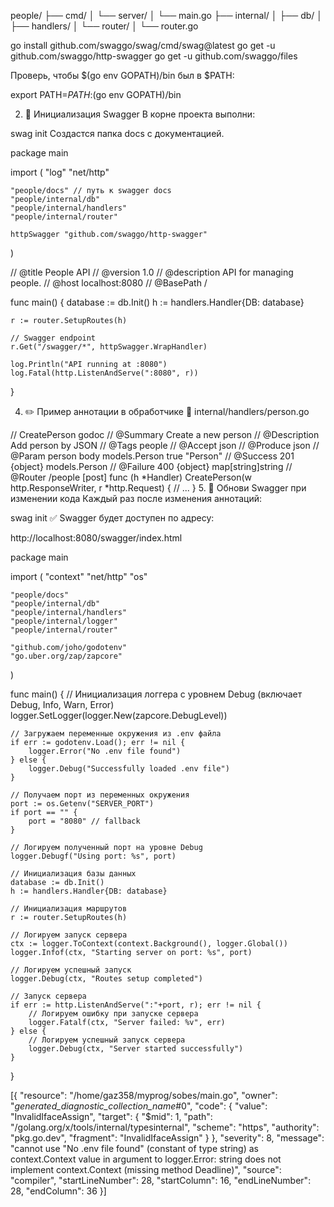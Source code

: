 people/
├── cmd/
│   └── server/
│       └── main.go
├── internal/
│   ├── db/
│   ├── handlers/
│   └── router/
│       └── router.go


go install github.com/swaggo/swag/cmd/swag@latest
go get -u github.com/swaggo/http-swagger
go get -u github.com/swaggo/files

Проверь, чтобы $(go env GOPATH)/bin был в $PATH:


export PATH=$PATH:$(go env GOPATH)/bin

2. 📂 Инициализация Swagger
В корне проекта выполни:


swag init
Создастся папка docs с документацией.

package main

import (
	"log"
	"net/http"

	"people/docs" // путь к swagger docs
	"people/internal/db"
	"people/internal/handlers"
	"people/internal/router"

	httpSwagger "github.com/swaggo/http-swagger"
)

// @title           People API
// @version         1.0
// @description     API for managing people.
// @host            localhost:8080
// @BasePath        /

func main() {
	database := db.Init()
	h := handlers.Handler{DB: database}

	r := router.SetupRoutes(h)

	// Swagger endpoint
	r.Get("/swagger/*", httpSwagger.WrapHandler)

	log.Println("API running at :8080")
	log.Fatal(http.ListenAndServe(":8080", r))
}


4. ✏️ Пример аннотации в обработчике
📁 internal/handlers/person.go

// CreatePerson godoc
// @Summary      Create a new person
// @Description  Add person by JSON
// @Tags         people
// @Accept       json
// @Produce      json
// @Param        person  body  models.Person  true  "Person"
// @Success      201     {object}  models.Person
// @Failure      400     {object}  map[string]string
// @Router       /people [post]
func (h *Handler) CreatePerson(w http.ResponseWriter, r *http.Request) {
	// ...
}
5. 🔁 Обнови Swagger при изменении кода
Каждый раз после изменения аннотаций:


swag init
✅ Swagger будет доступен по адресу:

http://localhost:8080/swagger/index.html




package main

import (
	"context"
	"net/http"
	"os"

	"people/docs"
	"people/internal/db"
	"people/internal/handlers"
	"people/internal/logger"
	"people/internal/router"

	"github.com/joho/godotenv"
	"go.uber.org/zap/zapcore"
)

func main() {
	// Инициализация логгера с уровнем Debug (включает Debug, Info, Warn, Error)
	logger.SetLogger(logger.New(zapcore.DebugLevel))

	// Загружаем переменные окружения из .env файла
	if err := godotenv.Load(); err != nil {
		logger.Error("No .env file found")
	} else {
		logger.Debug("Successfully loaded .env file")
	}

	// Получаем порт из переменных окружения
	port := os.Getenv("SERVER_PORT")
	if port == "" {
		port = "8080" // fallback
	}

	// Логируем полученный порт на уровне Debug
	logger.Debugf("Using port: %s", port)

	// Инициализация базы данных
	database := db.Init()
	h := handlers.Handler{DB: database}

	// Инициализация маршрутов
	r := router.SetupRoutes(h)

	// Логируем запуск сервера
	ctx := logger.ToContext(context.Background(), logger.Global())
	logger.Infof(ctx, "Starting server on port: %s", port)

	// Логируем успешный запуск
	logger.Debug(ctx, "Routes setup completed")

	// Запуск сервера
	if err := http.ListenAndServe(":"+port, r); err != nil {
		// Логируем ошибку при запуске сервера
		logger.Fatalf(ctx, "Server failed: %v", err)
	} else {
		// Логируем успешный запуск сервера
		logger.Debug(ctx, "Server started successfully")
	}
}

[{
	"resource": "/home/gaz358/myprog/sobes/main.go",
	"owner": "_generated_diagnostic_collection_name_#0",
	"code": {
		"value": "InvalidIfaceAssign",
		"target": {
			"$mid": 1,
			"path": "/golang.org/x/tools/internal/typesinternal",
			"scheme": "https",
			"authority": "pkg.go.dev",
			"fragment": "InvalidIfaceAssign"
		}
	},
	"severity": 8,
	"message": "cannot use \"No .env file found\" (constant of type string) as context.Context value in argument to logger.Error: string does not implement context.Context (missing method Deadline)",
	"source": "compiler",
	"startLineNumber": 28,
	"startColumn": 16,
	"endLineNumber": 28,
	"endColumn": 36
}]






